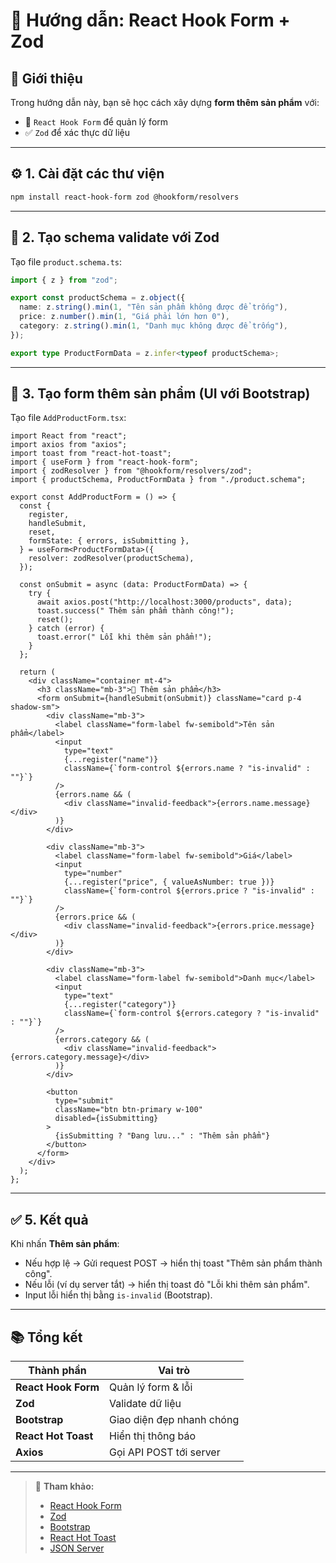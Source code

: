 # 🧩 Hướng dẫn: React Hook Form + Zod

## 🧠 Giới thiệu

Trong hướng dẫn này, bạn sẽ học cách xây dựng **form thêm sản phẩm** với:

- 🧩 `React Hook Form` để quản lý form
- ✅ `Zod` để xác thực dữ liệu

---

## ⚙️ 1. Cài đặt các thư viện

```bash
npm install react-hook-form zod @hookform/resolvers
```

---

## 🧩 2. Tạo schema validate với Zod

Tạo file `product.schema.ts`:

```ts
import { z } from "zod";

export const productSchema = z.object({
  name: z.string().min(1, "Tên sản phẩm không được để trống"),
  price: z.number().min(1, "Giá phải lớn hơn 0"),
  category: z.string().min(1, "Danh mục không được để trống"),
});

export type ProductFormData = z.infer<typeof productSchema>;
```

---

## 🧾 3. Tạo form thêm sản phẩm (UI với Bootstrap)

Tạo file `AddProductForm.tsx`:

```tsx
import React from "react";
import axios from "axios";
import toast from "react-hot-toast";
import { useForm } from "react-hook-form";
import { zodResolver } from "@hookform/resolvers/zod";
import { productSchema, ProductFormData } from "./product.schema";

export const AddProductForm = () => {
  const {
    register,
    handleSubmit,
    reset,
    formState: { errors, isSubmitting },
  } = useForm<ProductFormData>({
    resolver: zodResolver(productSchema),
  });

  const onSubmit = async (data: ProductFormData) => {
    try {
      await axios.post("http://localhost:3000/products", data);
      toast.success(" Thêm sản phẩm thành công!");
      reset();
    } catch (error) {
      toast.error(" Lỗi khi thêm sản phẩm!");
    }
  };

  return (
    <div className="container mt-4">
      <h3 className="mb-3">🛒 Thêm sản phẩm</h3>
      <form onSubmit={handleSubmit(onSubmit)} className="card p-4 shadow-sm">
        <div className="mb-3">
          <label className="form-label fw-semibold">Tên sản phẩm</label>
          <input
            type="text"
            {...register("name")}
            className={`form-control ${errors.name ? "is-invalid" : ""}`}
          />
          {errors.name && (
            <div className="invalid-feedback">{errors.name.message}</div>
          )}
        </div>

        <div className="mb-3">
          <label className="form-label fw-semibold">Giá</label>
          <input
            type="number"
            {...register("price", { valueAsNumber: true })}
            className={`form-control ${errors.price ? "is-invalid" : ""}`}
          />
          {errors.price && (
            <div className="invalid-feedback">{errors.price.message}</div>
          )}
        </div>

        <div className="mb-3">
          <label className="form-label fw-semibold">Danh mục</label>
          <input
            type="text"
            {...register("category")}
            className={`form-control ${errors.category ? "is-invalid" : ""}`}
          />
          {errors.category && (
            <div className="invalid-feedback">{errors.category.message}</div>
          )}
        </div>

        <button
          type="submit"
          className="btn btn-primary w-100"
          disabled={isSubmitting}
        >
          {isSubmitting ? "Đang lưu..." : "Thêm sản phẩm"}
        </button>
      </form>
    </div>
  );
};
```

---

## ✅ 5. Kết quả

Khi nhấn **Thêm sản phẩm**:

- Nếu hợp lệ → Gửi request POST → hiển thị toast "Thêm sản phẩm thành công".
- Nếu lỗi (ví dụ server tắt) → hiển thị toast đỏ "Lỗi khi thêm sản phẩm".
- Input lỗi hiển thị bằng `is-invalid` (Bootstrap).

---

## 📚 Tổng kết

| Thành phần          | Vai trò                   |
| ------------------- | ------------------------- |
| **React Hook Form** | Quản lý form & lỗi        |
| **Zod**             | Validate dữ liệu          |
| **Bootstrap**       | Giao diện đẹp nhanh chóng |
| **React Hot Toast** | Hiển thị thông báo        |
| **Axios**           | Gọi API POST tới server   |

---

> 🔗 **Tham khảo:**
>
> - [React Hook Form](https://react-hook-form.com/)
> - [Zod](https://zod.dev/)
> - [Bootstrap](https://getbootstrap.com/)
> - [React Hot Toast](https://react-hot-toast.com/)
> - [JSON Server](https://github.com/typicode/json-server)
